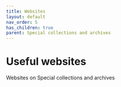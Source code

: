```yaml
---
title: Websites
layout: default
nav_order: 5
has_children: true
parent: Special collections and archives
---
```


# Useful websites

Websites on Special collections and archives
